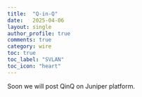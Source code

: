 ```yaml
---
title:  "Q-in-Q"
date:   2025-04-06
layout: single
author_profile: true
comments: true
category: wire
toc: true
toc_label: "SVLAN"
toc_icon: "heart"
---
```


Soon we will post QinQ on Juniper platform.